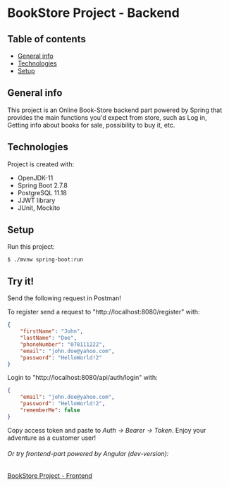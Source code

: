 # BookStore Project - Backend

## Table of contents
* [General info](#general-info)
* [Technologies](#technologies)
* [Setup](#setup)

## General info
This project is an Online Book-Store backend part powered by Spring that provides the main functions 
you'd expect from store, such as Log in, Getting info about books for sale, possibility to buy it, etc.

## Technologies
Project is created with:
* OpenJDK-11
* Spring Boot 2.7.8
* PostgreSQL 11.18
* JJWT library
* JUnit, Mockito

## Setup
Run this project: 

```
$ ./mvnw spring-boot:run
```

## Try it!
Send the following request in Postman!

To register send a request to "http://localhost:8080/register" with:
```json
{
    "firstName": "John",
    "lastName": "Doe",
    "phoneNumber": "078111222",
    "email": "john.doe@yahoo.com",
    "password": "HelloWorld!2"
}
```

Login to "http://localhost:8080/api/auth/login" with:
```json
{
    "email": "john.doe@yahoo.com",
    "password": "HelloWorld!2",
    "rememberMe": false
}
```

Copy access token and paste to _Auth -> Bearer -> Token_. Enjoy your adventure as a customer user!

###### Or try frontend-part powered by Angular (dev-version):
[BookStore Project - Frontend](https://github.com/TheRoman-123/BookStore-Frontend)
